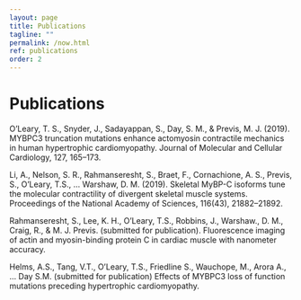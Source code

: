 ```yaml
---
layout: page
title: Publications
tagline: ""
permalink: /now.html
ref: publications
order: 2
---
```


# Publications

O’Leary, T. S., Snyder, J., Sadayappan, S., Day, S. M., & Previs, M. J. (2019). MYBPC3 truncation mutations enhance actomyosin contractile mechanics in human hypertrophic cardiomyopathy. Journal of Molecular and Cellular Cardiology, 127, 165–173. 

Li, A., Nelson, S. R., Rahmanseresht, S., Braet, F., Cornachione, A. S., Previs, S., O’Leary, T.S., ... Warshaw, D. M. (2019). Skeletal MyBP-C isoforms tune the molecular contractility of divergent skeletal muscle systems. Proceedings of the National Academy of Sciences, 116(43), 21882–21892. 

Rahmanseresht, S., Lee, K. H.,  O’Leary, T.S.,  Robbins, J., Warshaw., D. M., Craig, R., & M. J. Previs. (submitted for publication). Fluorescence imaging of actin and myosin-binding protein C in cardiac muscle with nanometer accuracy. 

Helms, A.S., Tang, V.T., O’Leary, T.S., Friedline S., Wauchope, M., Arora A.,  … Day S.M. (submitted for publication) Effects of MYBPC3 loss of function mutations preceding hypertrophic cardiomyopathy.
